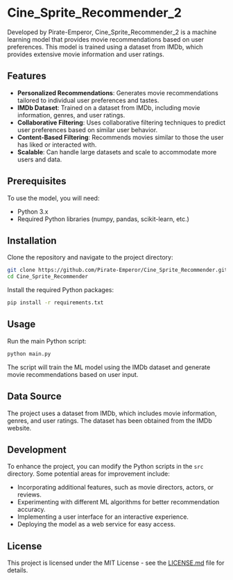 # Cine_Sprite_Recommender_2

Developed by Pirate-Emperor, Cine_Sprite_Recommender_2 is a machine learning model that provides movie recommendations based on user preferences. This model is trained using a dataset from IMDb, which provides extensive movie information and user ratings.

## Features

- **Personalized Recommendations**: Generates movie recommendations tailored to individual user preferences and tastes.
- **IMDb Dataset**: Trained on a dataset from IMDb, including movie information, genres, and user ratings.
- **Collaborative Filtering**: Uses collaborative filtering techniques to predict user preferences based on similar user behavior.
- **Content-Based Filtering**: Recommends movies similar to those the user has liked or interacted with.
- **Scalable**: Can handle large datasets and scale to accommodate more users and data.

## Prerequisites

To use the model, you will need:

- Python 3.x
- Required Python libraries (numpy, pandas, scikit-learn, etc.)

## Installation

Clone the repository and navigate to the project directory:

```bash
git clone https://github.com/Pirate-Emperor/Cine_Sprite_Recommender.git
cd Cine_Sprite_Recommender
```

Install the required Python packages:

```bash
pip install -r requirements.txt
```

## Usage

Run the main Python script:

```bash
python main.py
```

The script will train the ML model using the IMDb dataset and generate movie recommendations based on user input.

## Data Source

The project uses a dataset from IMDb, which includes movie information, genres, and user ratings. The dataset has been obtained from the IMDb website.

## Development

To enhance the project, you can modify the Python scripts in the `src` directory. Some potential areas for improvement include:

- Incorporating additional features, such as movie directors, actors, or reviews.
- Experimenting with different ML algorithms for better recommendation accuracy.
- Implementing a user interface for an interactive experience.
- Deploying the model as a web service for easy access.

## License

This project is licensed under the MIT License - see the [LICENSE.md](LICENSE.md) file for details.
